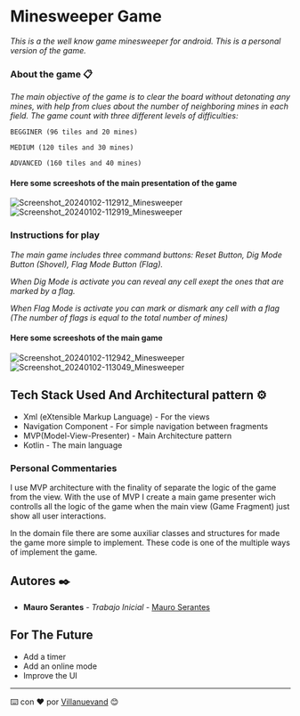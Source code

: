 # Minesweeper Game

_This is a the well know game minesweeper for android. This is a personal version of the game._

  
### About the game 📋

_The main objective of the game is to clear the board without detonating any mines, with help from clues about the number of neighboring mines in each field._
_The game count with three different levels of difficulties:_

```
BEGGINER (96 tiles and 20 mines)
```
```
MEDIUM (120 tiles and 30 mines)
```
```
ADVANCED (160 tiles and 40 mines)
```
#### Here some screeshots of the main presentation of the game
![Screenshot_20240102-112912_Minesweeper](https://github.com/MauroSerantes/Minesweeper/assets/146656323/299ab8a4-8f48-4585-ad2e-2b6e83050209)
![Screenshot_20240102-112919_Minesweeper](https://github.com/MauroSerantes/Minesweeper/assets/146656323/7cf8288c-a2df-47ed-a339-0e3e61fcf594)


### Instructions for play 

_The main game includes three command buttons: Reset Button, Dig Mode Button (Shovel), Flag Mode Button (Flag)._

_When Dig Mode is activate you can reveal any cell exept the ones that are marked by a flag._

_When Flag Mode is activate you can mark or dismark any cell with a flag (The number of flags is equal to the total number of mines)_

#### Here some screeshots of the main game

![Screenshot_20240102-112942_Minesweeper](https://github.com/MauroSerantes/Minesweeper/assets/146656323/1dc9d177-4ffd-4b13-b1d8-8708346e6293)
![Screenshot_20240102-113049_Minesweeper](https://github.com/MauroSerantes/Minesweeper/assets/146656323/79ec230b-7d16-43d8-83c2-cf3e5ce4e48e)



## Tech Stack Used And Architectural pattern ⚙️

* Xml (eXtensible Markup Language) - For the views
* Navigation Component - For simple navigation between fragments
* MVP(Model-View-Presenter) - Main Architecture pattern
* Kotlin - The main language

### Personal Commentaries
I use MVP architecture with the finality of separate the logic of the game from the view.
With the use of MVP I create a main game presenter wich controlls all the logic of the game when
the main view (Game Fragment) just show all user interactions.

In the domain file there are some auxiliar classes and structures for made the game more
simple to implement. These code is one of the multiple ways of implement the game.

## Autores ✒️

* **Mauro Serantes** - *Trabajo Inicial* - [Mauro Serantes](https://github.com/MauroSerantes)

## For The Future

* Add a timer
* Add an online mode
* Improve the UI




---
⌨️ con ❤️ por [Villanuevand](https://github.com/Villanuevand) 😊
